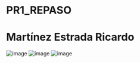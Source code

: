 # PR1_REPASO
# Martínez Estrada Ricardo

![image](https://github.com/user-attachments/assets/7ed9522d-1bc1-4184-afca-e6c68514b676)
![image](https://github.com/user-attachments/assets/e9a05245-8a9d-4ec3-b4e7-dd08e3a692e4)
![image](https://github.com/user-attachments/assets/154aa4e8-4239-4aef-b98a-471ef7161c78)
